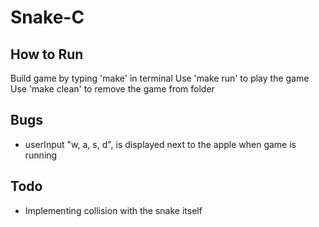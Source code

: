 # Snake-C
## How to Run
Build game by typing 'make' in terminal
Use 'make run' to play the game
Use 'make clean' to remove the game from folder

## Bugs
- userInput "w, a, s, d", is displayed next to the apple when game is running

## Todo
- Implementing collision with the snake itself